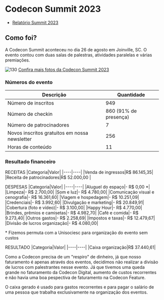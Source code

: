 # Codecon Summit 2023

- [Relatório Summit 2023](https://docs.google.com/presentation/d/1uudn8b7RJlTe55AkjcpsxBOhNvv7Lo0a_eugiqnZY8A/edit?usp=sharing)

## Como foi?
A Codecon Summit aconteceu no dia 26 de agosto em Joinville, SC. O evento contou com duas salas de palestras, atividades paralelas e várias premiações.

![130](https://github.com/codecon-dev/codecon/assets/9409763/b660f0a1-a272-40d0-9c67-1a8ff8b2995c)
[Confira mais fotos da Codecon Summit 2023](https://fotos-summit.codecon.dev/)

### Números do evento

|Descrição|Quantidade|
|----|----|
|Número de inscritos|949|
|Número de checkin|860 (91% de presença)|
|Número de patrocinadores|7|
|Novos inscritos gratuitos em nossa newsletter|256|
|Horas de conteúdo|11|

### Resultado financeiro

RECEITAS
|Categoria|Valor|
|----|----|
|Venda de ingressos|R$ 86.145,35|
|Receita de patrocinadores|R$ 52.000,00	|

DESPESAS
|Categoria|Valor|
|----|----|
|Aluguel do espaço|- R$ 0,00 \*|
|Limpeza|- R$ 2.700,00|
|Som e luz|- R$ 4.780,00|
|Comunicação visual e cenografia|- R$ 16.361,60|
|Viagem e hospedagem|- R$ 10.251,09|
|Credenciais|- R$ 3.992,60|
|Divulgação e marketing|- R$ 20.849,91|
|Cobertura (foto e vídeo)|- R$ 3.100,00|
|Happy Hour|- R$ 4.770,00|
|Brindes, prêmios e camisetas|- R$ 4.982,70|
|Café e comida|- R$ 9.273,40|
|Outros gastos|- R$ 2.258,69|
|Impostos e taxas|- R$ 12.479,67|
|Divisão de lucros organização|- R$ 4.080,00|

\* Fizemos permuta com a Unisociesc para organização do evento sem custos

RESULTADO
|Categoria|Valor|
|----|----|
|Caixa organização|R$ 37.440,61|

Como a Codecon precisa de um "respiro" de dinheiro, já que nosso faturamento é apenas através dos eventos, decidimos não realizar a divisão de lucros com palestrantes nesse evento. Já que tivemos uma queda grande no faturamento da Codecon Digital, aumento de custos recorrentes e não havia uma boa pespectiva de faturamento na Codecon Feature.

O caixa gerado é usado para gastos recorrentes e para pagar o salário de uma pessoa que trabalha exclusivamente na organização dos eventos.
